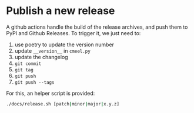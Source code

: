 # Publish a new release

A github actions handle the build of the release archives, and push them to PyPI and Github Releases.
To trigger it, we just need to:

1. use poetry to update the version number
2. update `__version__` in `cmeel.py`
3. update the changelog
3. `git commit`
4. `git tag`
5. `git push`
6. `git push --tags`


For this, an helper script is provided:

```bash
./docs/release.sh [patch|minor|major|x.y.z]
```
